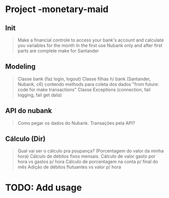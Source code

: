 # Project -monetary-maid

## Init

> Make a financial controle to access your bank's account and calculate you variables for the month
> In the first use Nubank only and after first parts are complete make for Santander

## Modeling

> Classe bank (faz login, logout)
> Classe filhas h/ bank (Santander,  Nubank, c6) contendo methods para coleta dos dados "from future: code for make transactions"
> Classe Exceptions (connection, fail logging, fail get data)

## API do nubank

> Como pegar os dados do Nubank.
> Transações pela API?

## Cálculo (Dir)

> Qual vai ser o cálculo pra poupança? (Porcentagem do valor da minha hora)
> Cálculo de débitos fixos mensais.
> Cálculo de valor gasto por hora vs gastos p/ hora
> Cálculo de porcentagem na conta p/ final do mês
> Adição de débitos flutuantes vs valor p/ hora

# TODO: Add usage
